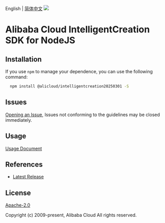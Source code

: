 English | [简体中文](README-CN.md)
![](https://aliyunsdk-pages.alicdn.com/icons/AlibabaCloud.svg)

# Alibaba Cloud IntelligentCreation SDK for NodeJS

## Installation
If you use `npm` to manage your dependence, you can use the following command:

```sh
  npm install @alicloud/intelligentcreation20250301 -S
```

## Issues
[Opening an Issue](https://github.com/aliyun/alibabacloud-typescript-sdk/issues/new), Issues not conforming to the guidelines may be closed immediately.

## Usage
[Usage Document](https://github.com/aliyun/alibabacloud-typescript-sdk/blob/master/docs/Usage-EN.md#quick-examples)

## References
* [Latest Release](https://github.com/aliyun/alibabacloud-typescript-sdk/)

## License
[Apache-2.0](http://www.apache.org/licenses/LICENSE-2.0)

Copyright (c) 2009-present, Alibaba Cloud All rights reserved.

